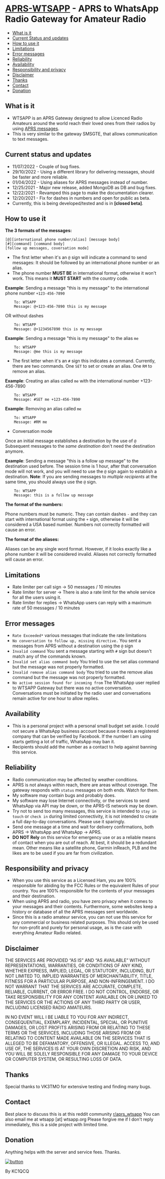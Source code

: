 # [APRS-WTSAPP](https://wtsapp.org) - APRS to WhatsApp Radio Gateway for Amateur Radio

* [What is it](#what-is-it)
* [Current Status and updates](#current-status-and-updates)
* [How to use it](#how-to-use-it)
* [Limitations](#limitations)
* [Error messages](#error-messages)
* [Reliability](#reliability)
* [Availability](#availability)
* [Responsibility and privacy](#responsibility-and-privacy)
* [Disclaimer](#disclaimer)
* [Thanks](#thanks)
* [Contact](#contact)
* [Donation](#donation)


## What is it

* WTSAPP is an APRS Gateway designed to allow Licenced Radio Amateurs around the world reach their loved ones from their radios by using [APRS messages](http://www.aprs.org/).
* This is very similar to the gateway SMSGTE, that allows communication to text messages.

## Current status and updates

* 11/07/2022 - Couple of bug fixes.
* 29/10/2022 - Using a different library for delivering messages, should be faster and more reliable.
* 01/04/2022 - Using aliases for APRS messages instead of number.
* 12/25/2021 - Major new release, added MongoDB as DB and bug fixes.
* 12/22/2021 - Revamped this page to make the documentation clearer.
* 12/20/2021 - Fix for dashes in numbers and open for public as beta.
* Currently, this is being developed/tested and is in __[closed beta]__.
    
## How to use it

__The 3 formats of the messages:__

```
[@][international phone number/alias] [message body]
[#][command] [command body]
[follow up messages, coversation mode]
```

* The first letter when it's an `@` sign will indicate a command to send messages:
It should be followed by an international phone number or an alias.
* The phone number **MUST BE** in international format, otherwise it won't work. This means it **MUST START** with the country code.

__Example__: Sending a message "this is my message" to the international phone number `+123-456-7890`

```
    To: WTSAPP
    Message: @+123-456-7890 this is my message
```
OR without dashes
```
    To: WTSAPP
    Message: @+1234567890 this is my message
```

__Example__: Sending a message "this is my message" to the alias `me`

```
    To: WTSAPP
    Message: @me this is my message
```

* The first letter when it's an `#` sign this indicates a command. Currently, there are two commands. 
One `SET` to set or create an alias. One `RM` to remove an alias.

__Example__: Creating an alias called `me` with the international number +123-456-7890

```
    To: WTSAPP
    Message: #SET me +123-456-7890
```

__Example__: Removing an alias called `me`

```
    To: WTSAPP
    Message: #RM me
```

* Conversation mode

Once an initial message establishes a destination by the use of `@` Subsequent messages to the *same destination* don't need the destination anymore.

__Example__: Sending a message "this is a follow up message" to the destination used before. 
The session time is 1 hour, after that conversation mode will not work, and you will need to use the `@` sign again to establish a destination.
__Note__: If you are sending messages to *multiple recipients* at the same time, you should always use the `@` sign.

```
    To: WTSAPP
    Message: this is a follow up message
```
__The format of the numbers:__

Phone numbers must be numeric. They can contain dashes `-` and they can start with international format using the `+` sign, otherwise it will be considered a USA based number.
Numbers not correctly formatted will cause an error.

__The format of the aliases:__

Aliases can be any single word format. However, if it looks exactly like a phone number it will be considered invalid.
Aliases not correctly formatted will cause an error.

## Limitations

* Rate limiter per call sign -> 50 messages / 10 minutes
* Rate limiter for server -> There is also a rate limit for the whole service for all the users using it.
* Rate limiter for replies -> WhatsApp users can reply with a maximum rate of 50 messages / 10 minutes

## Error messages

* `Rate Exceeded*` various messages that indicate the rate limitations
* `No conversation to follow up, missing directive.` You sent a messages from APRS without a destination using the `@` sign
* `Invalid command` You sent a message starting with `#` sign but doesn't match any of the commands known.
* `Invalid set alias command body` You tried to use the set alias command but the message was not properly formatted.
* `Invalid remove alias command body` You tried to use the remove alias command but the message was not properly formatted.
* `No active session found for incoming from` The WhatsApp user replied to WTSAPP Gateway but there was no active conversation. Conversations must be initiated by the radio user and conversations remain active for one hour to allow replies.

## Availability
* This is a personal project with a personal small budget set aside. I could not secure a WhatsApp business account because it needs a registered company that can be verified by Facebook. If the number I am using starts getting a lot of traffic, WhatsApp may ban it. 
* Recipients should add the number as a contact to help against banning this service.

## Reliability
* Radio communication may be affected by weather conditions.
* APRS is not always within reach, there are areas without coverage. The gateway responds with `status` messages on both ends. Watch for them.
* My software may contain bugs and probably does.
* My software may lose Internet connectivity, or the services to send WhatsApp via API may be down, or the APRS-IS network may be down.
* Try not to send too many messages, this service is intended to `stay in touch` or `check in` during limited connectivity, it is not intended to create a full day-to-day conversations. Please use it sparingly.
* Send one message at a time and wait for delivery confirmations, both APRS -> WhatsApp and WhatsApp -> APRS.
* **DO NOT Rely** on this service for emergency use or as a reliable means of contact when you are out of reach. At best, it should be a redundant mean. Other means like a satellite phone, Garmin inReach, PLB and the likes are to be used if you are far from civilization. 

## Responsibility and privacy
* When you use this service as a Licensed Ham, you are 100% responsible for abiding by the FCC Rules or the equivalent Rules of your country. You are 100% responsible for the contents of your messages and their destination.
* When using APRS and radio, you have zero privacy when it comes to your messages and their contents. Furthermore, some websites keep a history or database of all the APRS messages sent worldwide.
* Since this is a radio amateur service, you can not use this service for any commercial or business related purposes. This should only be used for non-profit and purely for personal usage, as is the case with everything Amateur Radio related.

## Disclaimer

THE SERVICES ARE PROVIDED “AS IS” AND “AS AVAILABLE” WITHOUT REPRESENTATIONS, WARRANTIES, OR CONDITIONS OF ANY KIND, WHETHER EXPRESS, IMPLIED, LEGAL, OR STATUTORY, INCLUDING, BUT NOT LIMITED TO, IMPLIED WARRANTIES OF MERCHANTABILITY, TITLE, FITNESS FOR A PARTICULAR PURPOSE, AND NON-INFRINGEMENT. I DO NOT WARRANT THAT THE SERVICES ARE ACCURATE, COMPLETE, RELIABLE, CURRENT, OR ERROR FREE. I DO NOT CONTROL, ENDORSE, OR TAKE RESPONSIBILITY FOR ANY CONTENT AVAILABLE ON OR LINKED TO THE SERVICES OR THE ACTIONS OF ANY THIRD PARTY OR USER, INCLUDING LICENSED RADIO AMATEURS.

IN NO EVENT WILL I BE LIABLE TO YOU FOR ANY INDIRECT, CONSEQUENTIAL, EXEMPLARY, INCIDENTAL, SPECIAL, OR PUNITIVE DAMAGES, OR LOST PROFITS ARISING FROM OR RELATING TO THESE TERMS OR THE SERVICES, INCLUDING THOSE ARISING FROM OR RELATING TO CONTENT MADE AVAILABLE ON THE SERVICES THAT IS ALLEGED TO BE DEFAMATORY, OFFENSIVE, OR ILLEGAL. ACCESS TO, AND USE OF, THE SERVICES IS AT YOUR OWN DISCRETION AND RISK, AND YOU WILL BE SOLELY RESPONSIBLE FOR ANY DAMAGE TO YOUR DEVICE OR COMPUTER SYSTEM, OR RESULTING LOSS OF DATA.

## Thanks
Special thanks to VK3TMO for extensive testing and finding many bugs.

## Contact
Best place to discuss this is at this reddit community [r/aprs_wtsapp](https://reddit.com/r/aprs_wtsapp)
You can also email me at wtsapp [at] wtsapp.org
Please forgive me if I don't reply immediately, this is a side project with limited time.

## Donation
Anything helps with the server and service fees.
Thanks.

[![button](https://www.paypalobjects.com/en_US/i/btn/btn_donate_LG.gif)](https://www.paypal.com/donate/?hosted_button_id=A7G3QV4MTNTF6)



By KC1QCQ